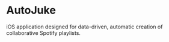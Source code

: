 AutoJuke
========

iOS application designed for data-driven, automatic creation of collaborative Spotify playlists.
